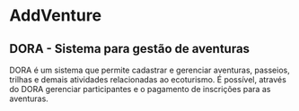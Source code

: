 # AddVenture
## DORA - Sistema para gestão de aventuras
DORA é um sistema que permite cadastrar e gerenciar aventuras, passeios, trilhas e demais atividades relacionadas ao ecoturismo.
É possível, através do DORA gerenciar participantes e o pagamento de inscrições para as aventuras.
